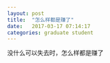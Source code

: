 ```yaml
---
layout: post
title:  "怎么样都是赚了"
date:   2017-03-17 07:14:17
categories: graduate student
---
```


没什么可以失去时，怎么样都是赚了
